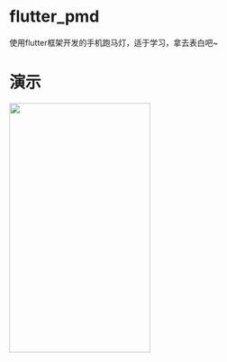 # flutter_pmd
使用flutter框架开发的手机跑马灯，适于学习，拿去表白吧~

# 演示
<p>
	<img src="https://github.com/Quantumoffices/flutter/app/display.gif?raw=true" width="250" height="443" />
</p>
